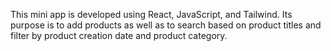 This mini app is developed using React, JavaScript, and Tailwind. Its purpose is to add products as well as to search based on product titles and filter by product creation date and product category.
